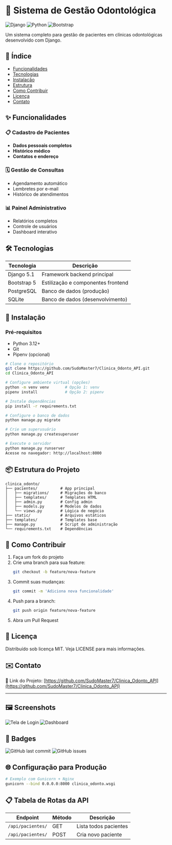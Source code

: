 # 🏥 Sistema de Gestão Odontológica

![Django](https://img.shields.io/badge/Django-5.1-green)
![Python](https://img.shields.io/badge/Python-3.12-blue)
![Bootstrap](https://img.shields.io/badge/Bootstrap-5.3-purple)

Um sistema completo para gestão de pacientes em clínicas odontológicas desenvolvido com Django.

## 📌 Índice

- [Funcionalidades](#✨-funcionalidades)
- [Tecnologias](#🛠️-tecnologias)
- [Instalação](#🚀-instalação)
- [Estrutura](#📦-estrutura-do-projeto)
- [Como Contribuir](#🤝-como-contribuir)
- [Licença](#📄-licença)
- [Contato](#✉️-contato)

## ✨ Funcionalidades

### 📋 Cadastro de Pacientes
- **Dados pessoais completos**
- **Histórico médico**
- **Contatos e endereço**

### 🗓️ Gestão de Consultas
- Agendamento automático
- Lembretes por e-mail
- Histórico de atendimentos

### 📊 Painel Administrativo
- Relatórios completos
- Controle de usuários
- Dashboard interativo

## 🛠️ Tecnologias

| Tecnologia       | Descrição                          |
|------------------|------------------------------------|
| Django 5.1       | Framework backend principal        |
| Bootstrap 5      | Estilização e componentes frontend |
| PostgreSQL       | Banco de dados (produção)          |
| SQLite           | Banco de dados (desenvolvimento)   |

## 🚀 Instalação

### Pré-requisitos
- Python 3.12+
- Git
- Pipenv (opcional)

```bash
# Clone o repositório
git clone https://github.com/SudoMaster7/Clinica_Odonto_API.git
cd Clinica_Odonto_API

# Configure ambiente virtual (opções)
python -m venv venv       # Opção 1: venv
pipenv install            # Opção 2: pipenv

# Instale dependências
pip install -r requirements.txt

# Configure o banco de dados
python manage.py migrate

# Crie um superusuário
python manage.py createsuperuser

# Execute o servidor
python manage.py runserver
Acesse no navegador: http://localhost:8000
```

## 📦 Estrutura do Projeto

```
clinica_odonto/
├── pacientes/          # App principal
│   ├── migrations/     # Migrações do banco
│   ├── templates/      # Templates HTML
│   ├── admin.py        # Config admin
│   ├── models.py       # Modelos de dados
│   └── views.py        # Lógica de negócio
├── static/             # Arquivos estáticos
├── templates/          # Templates base
├── manage.py           # Script de administração
└── requirements.txt    # Dependências
```

## 🤝 Como Contribuir

1. Faça um fork do projeto
2. Crie uma branch para sua feature:
   ```bash
   git checkout -b feature/nova-feature
   ```
3. Commit suas mudanças:
   ```bash
   git commit -m 'Adiciona nova funcionalidade'
   ```
4. Push para a branch:
   ```bash
   git push origin feature/nova-feature
   ```
5. Abra um Pull Request

## 📄 Licença
Distribuído sob licença MIT. Veja LICENSE para mais informações.

## ✉️ Contato

🔗 Link do Projeto: [https://github.com/SudoMaster7/Clinica_Odonto_API](https://github.com/SudoMaster7/Clinica_Odonto_API)

---

## 🖼️ Screenshots

![Tela de Login](/docs/screenshots/login.png)
![Dashboard](/docs/screenshots/dashboard.png)

## 🔧 Badges

![GitHub last commit](https://img.shields.io/github/last-commit/SudoMaster7/Clinica_Odonto_API)
![GitHub issues](https://img.shields.io/github/issues/SudoMaster7/Clinica_Odonto_API)

## 🌐 Configuração para Produção

```bash
# Exemplo com Gunicorn + Nginx
gunicorn --bind 0.0.0.0:8000 clinica_odonto.wsgi
```

## 📋 Tabela de Rotas da API

| Endpoint               | Método | Descrição               |
|------------------------|--------|-------------------------|
| `/api/pacientes/`      | GET    | Lista todos pacientes   |
| `/api/pacientes/`      | POST   | Cria novo paciente      |
```

